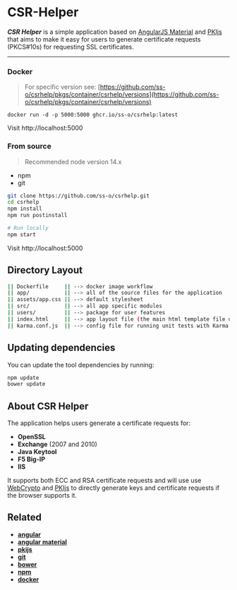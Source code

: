 # CSR-Helper

***CSR Helper*** is a simple application based on [AngularJS Material](http://material.angularjs.org/) and [PKIjs](https://pkijs.org) that aims to make it easy for users to generate certificate requests (PKCS#10s) for requesting SSL certificates.

---

### Docker

> For specific version see: [https://github.com/ss-o/csrhelp/pkgs/container/csrhelp/versions](https://github.com/ss-o/csrhelp/pkgs/container/csrhelp/versions)

```
docker run -d -p 5000:5000 ghcr.io/ss-o/csrhelp:latest
```

Visit http://localhost:5000

### From source

> Recommended node version 14.x

- npm
- git

```bash
git clone https://github.com/ss-o/csrhelp.git
cd csrhelp
npm install 
npm run postinstall

# Run locally
npm start
```

Visit http://localhost:5000

## Directory Layout

```bash
|| Dockerfile     || --> docker image workflow
|| app/           || --> all of the source files for the application
|| assets/app.css || --> default stylesheet
|| src/           || --> all app specific modules
|| users/         || --> package for user features  
|| index.html     || --> app layout file (the main html template file of the app) 
|| karma.conf.js  || --> config file for running unit tests with Karma
```

## Updating dependencies

You can update the tool dependencies by running:

```bash
npm update
bower update
```
## About CSR Helper

The application helps users generate a certificate requests for:

*  **OpenSSL**
*  **Exchange** (2007 and 2010)
*  **Java Keytool**
*  **F5 Big-IP**
*  **IIS**


It supports both ECC and RSA certificate requests and will use use [WebCrypto](http://www.w3.org/TR/WebCryptoAPI/) and [PKIjs](https://pkijs.org) to directly generate keys and certificate requests if the browser supports it.

## Related

- **[angular](http://angularjs.org/)**
- **[angular material](https://material.angularjs.org/)**
- **[pkijs](https://pkijs.org)**
- **[git](http://git-scm.com/)**
- **[bower](http://bower.io)**
- **[npm](https://www.npmjs.org/)**
- **[docker](https://www.docker.com/)**

